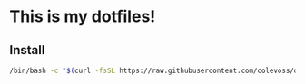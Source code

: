 # This is my dotfiles!

## Install

```bash
/bin/bash -c "$(curl -fsSL https://raw.githubusercontent.com/colevoss/dotfiles/master/install.sh)"
```

